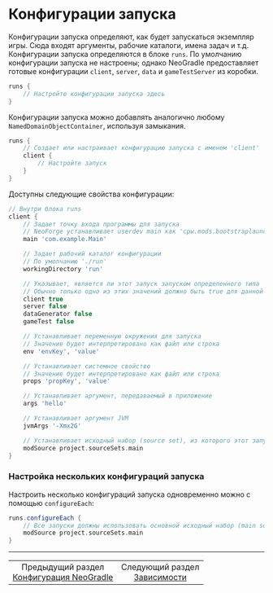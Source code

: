 # Конфигурации запуска

Конфигурации запуска определяют, как будет запускаться экземпляр игры. Сюда входят аргументы, рабочие каталоги, имена задач и т.д. Конфигурации запуска определяются в блоке `runs`. По умолчанию конфигурации запуска не настроены; однако NeoGradle предоставляет готовые конфигурации `client`, `server`, `data` и `gameTestServer` из коробки.

```gradle
runs {
    // Настройте конфигурации запуска здесь
}
```

Конфигурации запуска можно добавлять аналогично любому `NamedDomainObjectContainer`, используя замыкания.

```gradle
runs {
    // Создает или настраивает конфигурацию запуска с именем 'client'
    client {
        // Настройте запуск
    }
}
```

Доступны следующие свойства конфигурации:

```gradle
// Внутри блока runs
client {
    // Задает точку входа программы для запуска
    // NeoForge устанавливает userdev main как 'cpw.mods.bootstraplauncher.BootstrapLauncher'
    main 'com.example.Main'

    // Задает рабочий каталог конфигурации
    // По умолчанию './run'
    workingDirectory 'run'

    // Указывает, является ли этот запуск запуском определенного типа
    // Обычно только одно из этих значений должно быть true для данной конфигурации
    client true
    server false
    dataGenerator false
    gameTest false

    // Устанавливает переменную окружения для запуска
    // Значение будет интерпретировано как файл или строка
    env 'envKey', 'value'

    // Устанавливает системное свойство
    // Значение будет интерпретировано как файл или строка
    props 'propKey', 'value'

    // Устанавливает аргумент, передаваемый в приложение
    args 'hello'

    // Устанавливает аргумент JVM
    jvmArgs '-Xmx2G'

    // Устанавливает исходный набор (source set), из которого этот запуск должен брать код
    modSource project.sourceSets.main
}
```

### Настройка нескольких конфигураций запуска

Настроить несколько конфигураций запуска одновременно можно с помощью `configureEach`:

```gradle
runs.configureEach {
    // Все запуски должны использовать основной исходный набор (main source set) для загрузки мода
    modSource project.sourceSets.main
}
```
---
<div align="center"><table><tr><td align="center">Предыдущий раздел<br><a href="../NeoGradle Configurations.md">Конфигурация NeoGradle</a></td><td align="center">Следующий раздел<br><a href="../Dependencies.md">Зависимости</a></td></tr></table></div>
